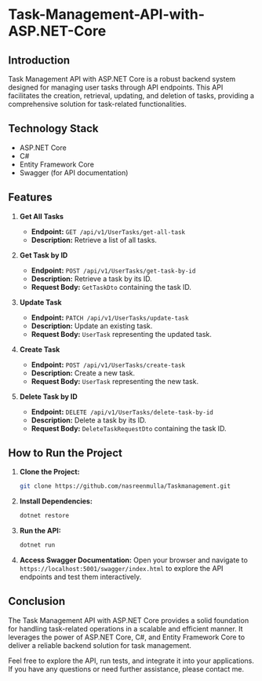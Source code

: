 # Task-Management-API-with-ASP.NET-Core

## Introduction

Task Management API with ASP.NET Core is a robust backend system designed for managing user tasks through API endpoints. This API facilitates the creation, retrieval, updating, and deletion of tasks, providing a comprehensive solution for task-related functionalities.

## Technology Stack

- ASP.NET Core
- C#
- Entity Framework Core
- Swagger (for API documentation)

## Features

1. **Get All Tasks**
   - **Endpoint:** `GET /api/v1/UserTasks/get-all-task`
   - **Description:** Retrieve a list of all tasks.

2. **Get Task by ID**
   - **Endpoint:** `POST /api/v1/UserTasks/get-task-by-id`
   - **Description:** Retrieve a task by its ID.
   - **Request Body:** `GetTaskDto` containing the task ID.

3. **Update Task**
   - **Endpoint:** `PATCH /api/v1/UserTasks/update-task`
   - **Description:** Update an existing task.
   - **Request Body:** `UserTask` representing the updated task.

4. **Create Task**
   - **Endpoint:** `POST /api/v1/UserTasks/create-task`
   - **Description:** Create a new task.
   - **Request Body:** `UserTask` representing the new task.

5. **Delete Task by ID**
   - **Endpoint:** `DELETE /api/v1/UserTasks/delete-task-by-id`
   - **Description:** Delete a task by its ID.
   - **Request Body:** `DeleteTaskRequestDto` containing the task ID.

## How to Run the Project

1. **Clone the Project:**
   ```bash
   git clone https://github.com/nasreenmulla/Taskmanagement.git
   ```

2. **Install Dependencies:**
   ```bash
   dotnet restore
   ```

3. **Run the API:**
   ```bash
   dotnet run
   ```

4. **Access Swagger Documentation:**
   Open your browser and navigate to `https://localhost:5001/swagger/index.html` to explore the API endpoints and test them interactively.

## Conclusion

The Task Management API with ASP.NET Core provides a solid foundation for handling task-related operations in a scalable and efficient manner. It leverages the power of ASP.NET Core, C#, and Entity Framework Core to deliver a reliable backend solution for task management.

Feel free to explore the API, run tests, and integrate it into your applications. If you have any questions or need further assistance, please contact me.
